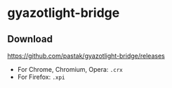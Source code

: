 # gyazotlight-bridge

## Download

 https://github.com/pastak/gyazotlight-bridge/releases

 - For Chrome, Chromium, Opera:  `.crx`
 - For Firefox: `.xpi`
